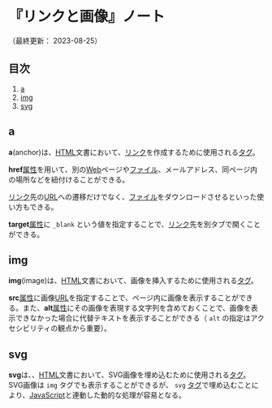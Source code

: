 # 『リンクと画像』ノート

（最終更新： 2023-08-25）


## 目次

1. [a](#a)
1. [img](#img)
1. [svg](#svg)


## a

**a**(anchor)は、[HTML](./html.md#html)文書において、[リンク](../../../../network/_/chapters/web.md#ハイパーリンク)を作成するために使用される[タグ](./html.md#タグ)。

**href**[属性](./html.md#属性)を用いて、別の[Web](../../../../network/_/chapters/web.md#web)ページや[ファイル](../../../../computer/software/_/chapters/file_system.md#ファイル)、メールアドレス、同ページ内の場所などを紐付けることができる。

[リンク](../../../../network/_/chapters/web.md#ハイパーリンク)先の[URL](../../../../network/_/chapters/web.md#url)への遷移だけでなく、[ファイル](../../../../computer/software/_/chapters/file_system.md#ファイル)をダウンロードさせるといった使い方もできる。

**target**[属性](./html.md#属性)に `_blank` という値を指定することで、[リンク](../../../../network/_/chapters/web.md#ハイパーリンク)先を別タブで開くことができる。


## img

**img**(image)は、[HTML](./html.md#html)文書において、画像を挿入するために使用される[タグ](./html.md#タグ)。

**src**[属性](./html.md#属性)に画像[URL](../../../../network/_/chapters/web.md#url)を指定することで、ページ内に画像を表示することができる。また、**alt**[属性](./html.md#属性)にその画像を表現する文字列を含めておくことで、画像を表示できなかった場合に代替テキストを表示することができる（ `alt` の指定はアクセシビリティの観点から重要）。


## svg

**svg**は、、[HTML](./html.md#html)文書において、SVG画像を埋め込むために使用される[タグ](./html.md#タグ)。SVG画像は `img` タグでも表示することができるが、 `svg` [タグ](./html.md#タグ)で埋め込むことにより、[JavaScript](../../../javascript/_/chapters/javascript.md#javascript)と連動した動的な処理が容易となる。
